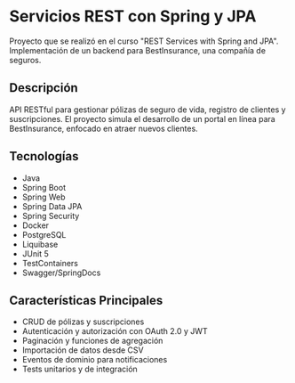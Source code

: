 # Servicios REST con Spring y JPA

Proyecto que se realizó en el curso "REST Services with Spring and JPA". Implementación de un backend para BestInsurance, una compañía de seguros.

## Descripción

API RESTful para gestionar pólizas de seguro de vida, registro de clientes y suscripciones. El proyecto simula el desarrollo de un portal en línea para BestInsurance, enfocado en atraer nuevos clientes.

## Tecnologías

- Java
- Spring Boot
- Spring Web
- Spring Data JPA
- Spring Security
- Docker
- PostgreSQL
- Liquibase
- JUnit 5
- TestContainers
- Swagger/SpringDocs

## Características Principales

- CRUD de pólizas y suscripciones
- Autenticación y autorización con OAuth 2.0 y JWT
- Paginación y funciones de agregación
- Importación de datos desde CSV
- Eventos de dominio para notificaciones
- Tests unitarios y de integración
